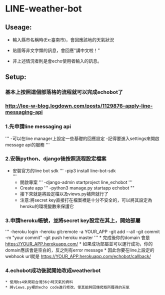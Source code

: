 # LINE-weather-bot

## Useage:
* 輸入縣市名稱時(Ex:臺南市)，會回應該地的天氣狀況

* 貼圖等非文字類的訊息，會回應"講中文啦！"

* 非上述情況者則是會echo使用者輸入的訊息。


## Setup:

### 基本上按照這個部落格的流程就可以完成echobot了
### http://lee-w-blog.logdown.com/posts/1129876-apply-line-messaging-api

### 1.先申請line messaging api

'''
   -可以在line manager上設定一些基礎的回應設定
   -記得要進入settings來開啟message api的服務
'''

### 2.安裝python、django後按照流程設定檔案
	
  * 安裝官方的line bot sdk
'''
  -pip3 install line-bot-sdk   
'''
	* 開啟專案
'''
	-django-admin startproject line_echobot
'''  
	* Create app
'''	
	-python3 manage.py startapp echobot
""    
	* 接下來就是將設定檔以及views.py補齊就行了
	* 注意:將secret key直接打在檔案裡是十分不安全的，可以將其設定為heroku的環境變數來保護它

### 3.申請heroku帳號，並將secret key設定在其上，開始部屬
'''
	-heroku login
	-heroku git:remote -a YOUR_APP
	-git add --all
	-git commit -m "your commit"
	-git push heroku master
'''	
	* 完成後你的domain 會是 https://YOUR_APP.herokuapp.com/
	* 如果成功部屬並可以運行成功，你的 domain應該會是空白的，反之則有error message
	* 因此你要在line上設定的webhook url就是 https://YOUR_APP.herokuapp.com/echobot/callback/
		

### 4.echobot成功後就開始改成weatherbot

	* 使用bs4來爬取台灣36小時天氣的資料
	* 將views.py裡的echo code進行修改，使其能夠回傳爬取所獲得的天氣
